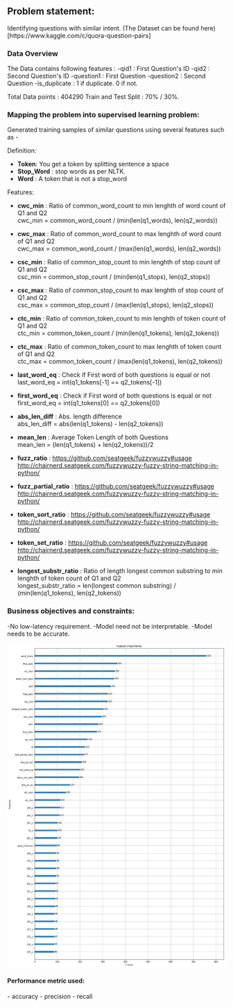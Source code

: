 <h2>Problem statement:</h2> 
Identifying questions with similar intent. 
(The Dataset can be found here)[https://www.kaggle.com/c/quora-question-pairs]


<h3>Data Overview</h3>
The Data contains following features : 
-qid1 : First Question's ID
-qid2 : Second Question's ID
-question1 : First Question 
-question2 : Second Question 
-is_duplicate : 1 if duplicate. 0 if not. 

Total Data points : 404290 
Train and Test Split :  70% / 30%.


<h3>Mapping the problem into supervised learning problem:</h3>

Generated training samples of similar questions using several features such as - 



Definition:
- __Token__: You get a token by splitting sentence a space
- __Stop_Word__ : stop words as per NLTK.
- __Word__ : A token that is not a stop_word

Features:
- __cwc_min__ :  Ratio of common_word_count to min lenghth of word count of Q1 and Q2 <br>cwc_min = common_word_count / (min(len(q1_words), len(q2_words))

- __cwc_max__ :  Ratio of common_word_count to max lenghth of word count of Q1 and Q2 <br>cwc_max = common_word_count / (max(len(q1_words), len(q2_words))

- __csc_min__ :  Ratio of common_stop_count to min lenghth of stop count of Q1 and Q2 <br> csc_min = common_stop_count / (min(len(q1_stops), len(q2_stops))

- __csc_max__ :  Ratio of common_stop_count to max lenghth of stop count of Q1 and Q2<br>csc_max = common_stop_count / (max(len(q1_stops), len(q2_stops))

- __ctc_min__ :  Ratio of common_token_count to min lenghth of token count of Q1 and Q2<br>ctc_min = common_token_count / (min(len(q1_tokens), len(q2_tokens))

- __ctc_max__ :  Ratio of common_token_count to max lenghth of token count of Q1 and Q2<br>ctc_max = common_token_count / (max(len(q1_tokens), len(q2_tokens))

- __last_word_eq__ :  Check if First word of both questions is equal or not<br>last_word_eq = int(q1_tokens[-1] == q2_tokens[-1])

- __first_word_eq__ :  Check if First word of both questions is equal or not<br>first_word_eq = int(q1_tokens[0] == q2_tokens[0])
   
- __abs_len_diff__ :  Abs. length difference<br>abs_len_diff = abs(len(q1_tokens) - len(q2_tokens))

- __mean_len__ :  Average Token Length of both Questions<br>mean_len = (len(q1_tokens) + len(q2_tokens))/2

- __fuzz_ratio__ :  https://github.com/seatgeek/fuzzywuzzy#usage
http://chairnerd.seatgeek.com/fuzzywuzzy-fuzzy-string-matching-in-python/

- __fuzz_partial_ratio__ :  https://github.com/seatgeek/fuzzywuzzy#usage
http://chairnerd.seatgeek.com/fuzzywuzzy-fuzzy-string-matching-in-python/

- __token_sort_ratio__ : https://github.com/seatgeek/fuzzywuzzy#usage
http://chairnerd.seatgeek.com/fuzzywuzzy-fuzzy-string-matching-in-python/

- __token_set_ratio__ : https://github.com/seatgeek/fuzzywuzzy#usage
http://chairnerd.seatgeek.com/fuzzywuzzy-fuzzy-string-matching-in-python/

- __longest_substr_ratio__ :  Ratio of length longest common substring to min lenghth of token count of Q1 and Q2<br>longest_substr_ratio = len(longest common substring) / (min(len(q1_tokens), len(q2_tokens))


<h3>Business objectives and constraints:</h3>
-No low-latency requirement.
-Model need not be interpretable. 
-Model needs to be accurate.





![<h3>How significant each of the feature is in predicting if two given questions are simillar or not : </h3>](https://github.com/prateeksharma51/Predicting-similarity-between-questions-with-similar-intent/blob/master/Feature%20Importances.png)


<h4>Performance metric used:</h4>
- accuracy 
- precision
- recall 
